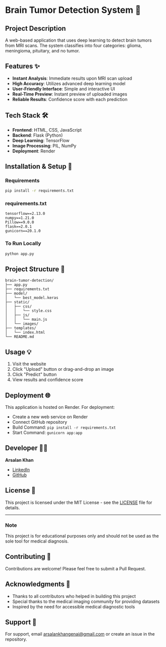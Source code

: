 

# Brain Tumor Detection System 🧠

## Project Description
A web-based application that uses deep learning to detect brain tumors from MRI scans. The system classifies into four categories: glioma, meningioma, pituitary, and no tumor.

## Features ✨
- **Instant Analysis**: Immediate results upon MRI scan upload
- **High Accuracy**: Utilizes advanced deep learning model
- **User-Friendly Interface**: Simple and interactive UI
- **Real-Time Preview**: Instant preview of uploaded images
- **Reliable Results**: Confidence score with each prediction

## Tech Stack 🛠️
- **Frontend**: HTML, CSS, JavaScript
- **Backend**: Flask (Python)
- **Deep Learning**: TensorFlow
- **Image Processing**: PIL, NumPy
- **Deployment**: Render

## Installation & Setup 🚀

### Requirements
```bash
pip install -r requirements.txt
```

### requirements.txt
```
tensorflow==2.13.0
numpy==1.21.0
Pillow==9.0.0
flask==2.0.1
gunicorn==20.1.0
```

### To Run Locally
```bash
python app.py
```

## Project Structure 📁
```
brain-tumor-detection/
├── app.py
├── requirements.txt
├── model/
│   └── best_model.keras
├── static/
│   ├── css/
│   │   └── style.css
│   ├── js/
│   │   └── main.js
│   └── images/
├── templates/
│   └── index.html
└── README.md
```

## Usage 💡
1. Visit the website
2. Click "Upload" button or drag-and-drop an image
3. Click "Predict" button
4. View results and confidence score

## Deployment 🌐
This application is hosted on Render. For deployment:
- Create a new web service on Render
- Connect GitHub repository
- Build Command: `pip install -r requirements.txt`
- Start Command: `gunicorn app:app`

## Developer 👨‍💻
**Arsalan Khan**
- [LinkedIn](https://www.linkedin.com/in/arsalan-khann)
- [GitHub](https://github.com/arsalannkhann)

## License 📝
This project is licensed under the MIT License - see the [LICENSE](LICENSE) file for details.

---

### Note
This project is for educational purposes only and should not be used as the sole tool for medical diagnosis.

## Contributing 🤝
Contributions are welcome! Please feel free to submit a Pull Request.

## Acknowledgments 🙏
- Thanks to all contributors who helped in building this project
- Special thanks to the medical imaging community for providing datasets
- Inspired by the need for accessible medical diagnostic tools

## Support 📧
For support, email arsalankhangenai@gmail.com or create an issue in the repository.

